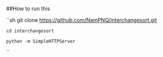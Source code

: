 ##How to run this

``sh
	git clone https://github.com/NamPNQ/interchangesort.git

	cd interchangesort
	
	python -m SimpleHTTPServer
``